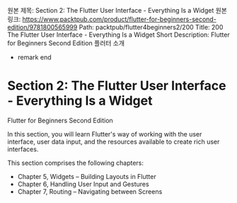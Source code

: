 원본 제목: Section 2: The Flutter User Interface - Everything Is a Widget
원본 링크: https://www.packtpub.com/product/flutter-for-beginners-second-edition/9781800565999
Path:
packtpub/flutter4beginners2/200
Title:
200 The Flutter User Interface - Everything Is a Widget
Short Description:
Flutter for Beginners Second Edition 플러터 소개

- remark end


# Section 2: The Flutter User Interface - Everything Is a Widget
Flutter for Beginners Second Edition

In this section, you will learn Flutter's way of working with the user interface, user data input, and the resources available to create rich user interfaces.

This section comprises the following chapters:

- Chapter 5, Widgets – Building Layouts in Flutter
- Chapter 6, Handling User Input and Gestures
- Chapter 7, Routing – Navigating between Screens

